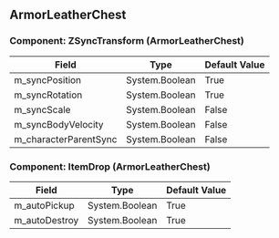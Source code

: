 ## ArmorLeatherChest

### Component: ZSyncTransform (ArmorLeatherChest)

|Field|Type|Default Value|
|---|---|---|
|m_syncPosition|System.Boolean|True|
|m_syncRotation|System.Boolean|True|
|m_syncScale|System.Boolean|False|
|m_syncBodyVelocity|System.Boolean|False|
|m_characterParentSync|System.Boolean|False|

### Component: ItemDrop (ArmorLeatherChest)

|Field|Type|Default Value|
|---|---|---|
|m_autoPickup|System.Boolean|True|
|m_autoDestroy|System.Boolean|True|

